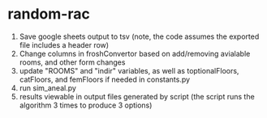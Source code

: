 # random-rac
1. Save google sheets output to tsv (note, the code assumes the exported file includes a header row)
2. Change columns in froshConvertor based on add/removing avialable rooms, and other form changes
3. update "ROOMS" and "indir" variables, as well as toptionalFloors, catFloors, and femFloors if needed in constants.py 
4. run sim_aneal.py
5. results viewable in output files generated by script (the script runs the algorithm 3 times to produce 3 options)
